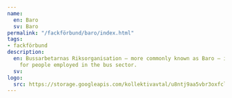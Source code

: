 ```yaml
---
name:
  en: Baro
  sv: Baro
permalink: "/fackförbund/baro/index.html"
tags:
- fackförbund
description:
  en: Bussarbetarnas Riksorganisation – more commonly known as Baro – is a trade union
    for people employed in the bus sector.
  sv:
logo:
  src: https://storage.googleapis.com/kollektivavtal/u8ntj9aa5vbr3oxfclyplm9i5e38
---
```

